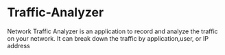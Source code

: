 # Traffic-Analyzer
Network Traffic Analyzer is an application to record and analyze the traffic on your network.  It can break down the traffic by application,user, or IP address 
